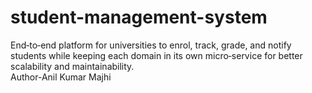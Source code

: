 # student-management-system
End‑to‑end platform for universities to enrol, track, grade, and notify students while keeping each domain in its own micro‑service for better scalability and maintainability.
<br>
Author-Anil Kumar Majhi

